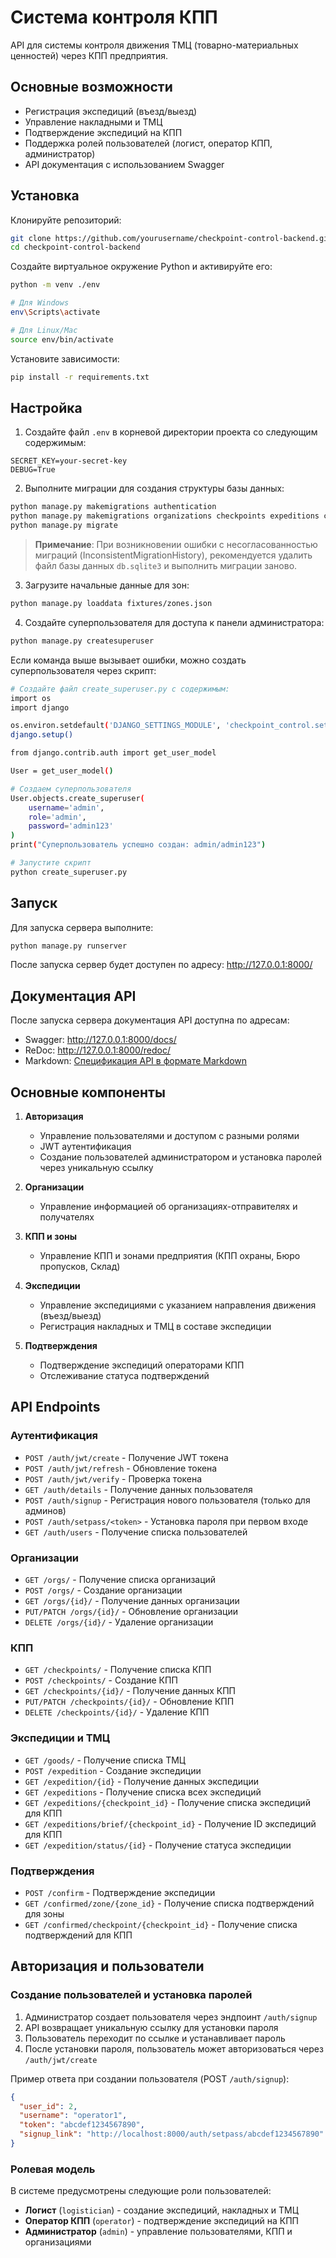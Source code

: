 # Система контроля КПП

API для системы контроля движения ТМЦ (товарно-материальных ценностей) через КПП предприятия.

## Основные возможности

* Регистрация экспедиций (въезд/выезд)
* Управление накладными и ТМЦ
* Подтверждение экспедиций на КПП
* Поддержка ролей пользователей (логист, оператор КПП, администратор)
* API документация с использованием Swagger

## Установка

Клонируйте репозиторий:

```bash
git clone https://github.com/yourusername/checkpoint-control-backend.git
cd checkpoint-control-backend
```

Создайте виртуальное окружение Python и активируйте его:

```bash
python -m venv ./env

# Для Windows
env\Scripts\activate

# Для Linux/Mac
source env/bin/activate
```

Установите зависимости:

```bash
pip install -r requirements.txt
```

## Настройка

1. Создайте файл `.env` в корневой директории проекта со следующим содержимым:

```
SECRET_KEY=your-secret-key
DEBUG=True
```

2. Выполните миграции для создания структуры базы данных:

```bash
python manage.py makemigrations authentication
python manage.py makemigrations organizations checkpoints expeditions confirmations
python manage.py migrate
```

> **Примечание**: При возникновении ошибки с несогласованностью миграций (InconsistentMigrationHistory), рекомендуется удалить файл базы данных `db.sqlite3` и выполнить миграции заново.

3. Загрузите начальные данные для зон:

```bash
python manage.py loaddata fixtures/zones.json
```

4. Создайте суперпользователя для доступа к панели администратора:

```bash
python manage.py createsuperuser
```

Если команда выше вызывает ошибки, можно создать суперпользователя через скрипт:

```bash
# Создайте файл create_superuser.py с содержимым:
import os
import django

os.environ.setdefault('DJANGO_SETTINGS_MODULE', 'checkpoint_control.settings')
django.setup()

from django.contrib.auth import get_user_model

User = get_user_model()

# Создаем суперпользователя
User.objects.create_superuser(
    username='admin',
    role='admin',
    password='admin123'
)
print("Суперпользователь успешно создан: admin/admin123")

# Запустите скрипт
python create_superuser.py
```

## Запуск

Для запуска сервера выполните:

```bash
python manage.py runserver
```

После запуска сервер будет доступен по адресу: http://127.0.0.1:8000/

## Документация API

После запуска сервера документация API доступна по адресам:
- Swagger: http://127.0.0.1:8000/docs/
- ReDoc: http://127.0.0.1:8000/redoc/
- Markdown: [Спецификация API в формате Markdown](docs/api_specification.md)

## Основные компоненты

1. **Авторизация** 
   - Управление пользователями и доступом с разными ролями
   - JWT аутентификация
   - Создание пользователей администратором и установка паролей через уникальную ссылку

2. **Организации** 
   - Управление информацией об организациях-отправителях и получателях

3. **КПП и зоны** 
   - Управление КПП и зонами предприятия (КПП охраны, Бюро пропусков, Склад)

4. **Экспедиции** 
   - Управление экспедициями с указанием направления движения (въезд/выезд)
   - Регистрация накладных и ТМЦ в составе экспедиции

5. **Подтверждения** 
   - Подтверждение экспедиций операторами КПП
   - Отслеживание статуса подтверждений

## API Endpoints

### Аутентификация
- `POST /auth/jwt/create` - Получение JWT токена
- `POST /auth/jwt/refresh` - Обновление токена
- `POST /auth/jwt/verify` - Проверка токена
- `GET /auth/details` - Получение данных пользователя
- `POST /auth/signup` - Регистрация нового пользователя (только для админов)
- `POST /auth/setpass/<token>` - Установка пароля при первом входе
- `GET /auth/users` - Получение списка пользователей

### Организации
- `GET /orgs/` - Получение списка организаций
- `POST /orgs/` - Создание организации
- `GET /orgs/{id}/` - Получение данных организации
- `PUT/PATCH /orgs/{id}/` - Обновление организации
- `DELETE /orgs/{id}/` - Удаление организации

### КПП
- `GET /checkpoints/` - Получение списка КПП
- `POST /checkpoints/` - Создание КПП
- `GET /checkpoints/{id}/` - Получение данных КПП
- `PUT/PATCH /checkpoints/{id}/` - Обновление КПП
- `DELETE /checkpoints/{id}/` - Удаление КПП

### Экспедиции и ТМЦ
- `GET /goods/` - Получение списка ТМЦ
- `POST /expedition` - Создание экспедиции
- `GET /expedition/{id}` - Получение данных экспедиции
- `GET /expeditions` - Получение списка всех экспедиций
- `GET /expeditions/{checkpoint_id}` - Получение списка экспедиций для КПП
- `GET /expeditions/brief/{checkpoint_id}` - Получение ID экспедиций для КПП
- `GET /expedition/status/{id}` - Получение статуса экспедиции

### Подтверждения
- `POST /confirm` - Подтверждение экспедиции
- `GET /confirmed/zone/{zone_id}` - Получение списка подтверждений для зоны
- `GET /confirmed/checkpoint/{checkpoint_id}` - Получение списка подтверждений для КПП

## Авторизация и пользователи

### Создание пользователей и установка паролей

1. Администратор создает пользователя через эндпоинт `/auth/signup`
2. API возвращает уникальную ссылку для установки пароля
3. Пользователь переходит по ссылке и устанавливает пароль
4. После установки пароля, пользователь может авторизоваться через `/auth/jwt/create`

Пример ответа при создании пользователя (POST `/auth/signup`):
```json
{
  "user_id": 2,
  "username": "operator1",
  "token": "abcdef1234567890",
  "signup_link": "http://localhost:8000/auth/setpass/abcdef1234567890"
}
```

### Ролевая модель

В системе предусмотрены следующие роли пользователей:
- **Логист** (`logistician`) - создание экспедиций, накладных и ТМЦ
- **Оператор КПП** (`operator`) - подтверждение экспедиций на КПП
- **Администратор** (`admin`) - управление пользователями, КПП и организациями


